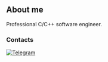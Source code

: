 ## About me
Professional C/C++ software engineer.

### Сontacts
[![Telegram](https://img.shields.io/badge/-Telegram-42aaff?style=flat-square&logo=Telegram&logoColor=ffffff)](https://t.me/yadefaults)
